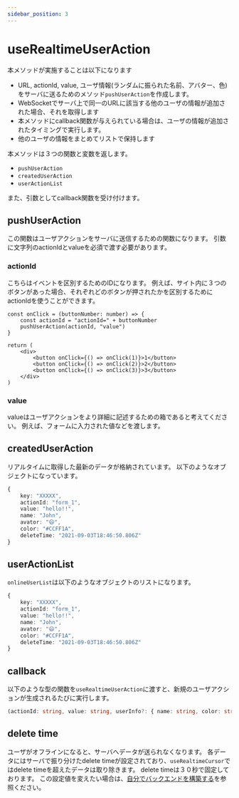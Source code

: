 ```yaml
---
sidebar_position: 3
---
```


# useRealtimeUserAction

本メソッドが実施することは以下になります

* URL, actionId, value, ユーザ情報(ランダムに振られた名前、アバター、色)をサーバに送るためのメソッド`pushUserAction`を作成します。
* WebSocketでサーバ上で同一のURLに該当する他のユーザの情報が追加された場合、それを取得します
* 本メソッドにcallback関数が与えられている場合は、ユーザの情報が追加されたタイミングで実行します。
* 他のユーザの情報をまとめてリストで保持します

本メソッドは３つの関数と変数を返します。
* `pushUserAction`
* `createdUserAction`
* `userActionList`

また、引数としてcallback関数を受け付けます。

## pushUserAction
この関数はユーザアクションをサーバに送信するための関数になります。
引数に文字列のactionIdとvalueを必須で渡す必要があります。

### actionId
こちらはイベントを区別するためのIDになります。
例えば、サイト内に３つのボタンがあった場合、それぞれどのボタンが押されたかを区別するためにactionIdを使うことができます。

```tsx
const onClick = (buttonNumber: number) => {
    const actionId = "actionId=" + buttonNumber
    pushUserAction(actionId, "value")
}

return (
    <div>
        <button onClick={() => onClick(1)}>1</button>
        <button onClick={() => onClick(2)}>2</button>
        <button onClick={() => onClick(3)}>3</button>
    </div>
)
```

### value
valueはユーザアクションをより詳細に記述するための箱であると考えてください。
例えば、フォームに入力された値などを渡します。

## createdUserAction
リアルタイムに取得した最新のデータが格納されています。
以下のようなオブジェクトになっています。

```ts
{
    key: "XXXXX",
    actionId: "form_1",
    value: "hello!!",
    name: "John",
    avator: "😄",
    color: "#CCFF1A",
    deleteTime: "2021-09-03T18:46:50.806Z"
}
```

## userActionList
`onlineUserList`は以下のようなオブジェクトのリストになります。

```ts
{
    key: "XXXXX",
    actionId: "form_1",
    value: "hello!!",
    name: "John",
    avator: "😄",
    color: "#CCFF1A",
    deleteTime: "2021-09-03T18:46:50.806Z"
}
```

## callback
以下のような型の関数を`useRealtimeUserAction`に渡すと、新規のユーザアクションが生成されるたびに実行します。

```ts
(actionId: string, value: string, userInfo?: { name: string, color: string, avator: string }) => void
```

## delete time
ユーザがオフラインになると、サーバへデータが送られなくなります。
各データにはサーバで振り分けたdelete timeが設定されており、`useRealtimeCursor`ではdelete timeを超えたデータは取り除きます。
delete timeは３０秒で固定しております。
この設定値を変えたい場合は、[自分でバックエンドを構築する](/how-it-works/self-backend)を参照ください。

